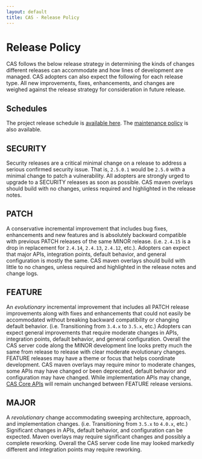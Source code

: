 ```yaml
---
layout: default
title: CAS - Release Policy
---
```


# Release Policy

CAS follows the below release strategy in determining the kinds of changes different releases can
accommodate and how lines of development are managed. CAS adopters can also expect the following 
for each release type. All new improvements, fixes, enhancements, and changes are weighed against 
the release strategy for consideration in future release.

## Schedules 

The project release schedule is [available here](https://github.com/apereo/cas/milestones). The 
[maintenance policy](Maintenance-Policy.html) is also available.

## SECURITY 

Security releases are a critical minimal change on a release to address a serious confirmed 
security issue. That is, `2.5.0.1` would be `2.5.0` with a minimal change to patch a vulnerability.
All adopters are strongly urged to upgrade to a SECURITY releases as soon as possible. 
CAS maven overlays should build with no changes, unless required and highlighted in the release notes.

## PATCH 

A conservative incremental improvement that includes bug fixes, enhancements and new features 
and is absolutely backward compatible with previous PATCH releases of the same 
MINOR release. (i.e. `2.4.15` is a drop in replacement for `2.4.14`, `2.4.13`, `2.4.12`, etc.). 
Adopters can expect that major APIs, integration points, default behavior, and general 
configuration is mostly the same. CAS maven overlays should build with little to no changes, 
unless required and highlighted in the release notes and change logs.

## FEATURE 

An *evolutionary* incremental improvement that includes all PATCH release improvements 
along with fixes and enhancements that could not easily be accommodated without 
breaking backward compatibility or changing default behavior. (i.e. Transitioning from `3.4.x` to `3.5.x`, etc.) 
Adopters can expect general improvements that require moderate changes in APIs, integration points, 
default behavior, and general configuration. Overall the CAS server code along the MINOR 
development line looks pretty much the same from release to release with clear moderate evolutionary 
changes. FEATURE releases may have a theme or focus that helps coordinate development. 
CAS maven overlays may require minor to moderate changes, some APIs may have changed or 
been deprecated, default behavior and configuration may have changed. 
While implementation APIs may change, [CAS Core APIs](https://github.com/apereo/cas/tree/master/api) 
will remain unchanged between FEATURE release versions.

## MAJOR 
 
A *revolutionary* change accommodating sweeping architecture, approach, and
implementation changes. (i.e. Transitioning from `3.5.x` to `4.0.x`, etc.) 
Significant changes in APIs, default behavior, and configuration can be expected. 
Maven overlays may require significant changes and possibly a complete reworking. 
Overall the CAS server code line may looked markedly different and integration 
points may require reworking. 
